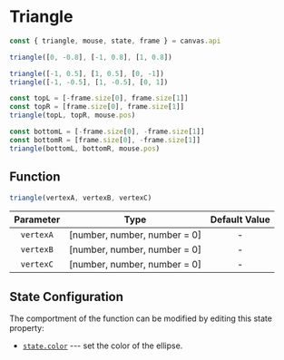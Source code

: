 
<script src="../../../code/paperbit-snippets.js" type="module" defer></script>

# Triangle

<div id="paperbit-snippets">

```javascript
const { triangle, mouse, state, frame } = canvas.api
```

```javascript
triangle([0, -0.8], [-1, 0.8], [1, 0.8])
```

```javascript
triangle([-1, 0.5], [1, 0.5], [0, -1])
triangle([-1, -0.5], [1, -0.5], [0, 1])
```

```javascript
const topL = [-frame.size[0], frame.size[1]]
const topR = [frame.size[0], frame.size[1]]
triangle(topL, topR, mouse.pos)

const bottomL = [-frame.size[0], -frame.size[1]]
const bottomR = [frame.size[0], -frame.size[1]]
triangle(bottomL, bottomR, mouse.pos)
```

</div>

## Function

```javascript
triangle(vertexA, vertexB, vertexC)
```


| Parameter | Type | Default Value |
|:-:|:-:|:-:|
| `vertexA` | [number, number, number = 0] | - |
| `vertexB` | [number, number, number = 0] | - |
| `vertexC` | [number, number, number = 0] | - |

## State Configuration

The comportment of the function can be modified by editing
this state property:

- [`state.color`]() --- set the color of the ellipse.
